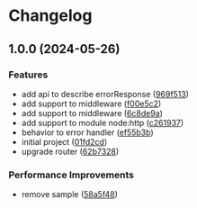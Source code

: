 # Changelog

## 1.0.0 (2024-05-26)


### Features

* add api to describe errorResponse ([969f513](https://github.com/JonDotsoy/artur/commit/969f513c7ac36a1bc424bf2f9717db516460a380))
* add support to middleware ([f00e5c2](https://github.com/JonDotsoy/artur/commit/f00e5c20f07187a2f0c5459394e9995da12e92c4))
* add support to middleware ([6c8de9a](https://github.com/JonDotsoy/artur/commit/6c8de9af13031d6c671b79223adb1af13cc99d1c))
* add support to module node:http ([c261937](https://github.com/JonDotsoy/artur/commit/c261937d96a394b801e17a7bb59d1c32ad61dfab))
* behavior to error handler ([ef55b3b](https://github.com/JonDotsoy/artur/commit/ef55b3bdd56e4d9fba2191528b066599838b24af))
* initial project ([01fd2cd](https://github.com/JonDotsoy/artur/commit/01fd2cd3649121e7470856430c935b661e3f7c1f))
* upgrade router ([62b7328](https://github.com/JonDotsoy/artur/commit/62b732859cf387bde21c509e16c35908d1b3d412))


### Performance Improvements

* remove sample ([58a5f48](https://github.com/JonDotsoy/artur/commit/58a5f48cedeb446b5e1df30658004ae4f94ba8bf))
